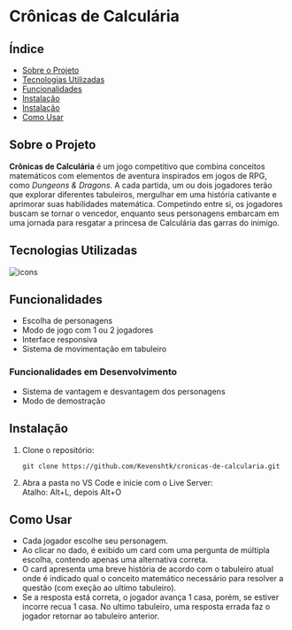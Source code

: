 # Crônicas de Calculária

## Índice

- [Sobre o Projeto](#sobre-o-projeto)
- [Tecnologias Utilizadas](#tecnologias-utilizadas)
- [Funcionalidades](#funcionalidades)
- [Instalação](#instalação)
- [Instalação](#instalação)
- [Como Usar](#como-usar)

## Sobre o Projeto

**Crônicas de Calculária** é um jogo competitivo que combina conceitos matemáticos com elementos de aventura inspirados em jogos de RPG, como *Dungeons & Dragons*. A cada partida, um ou dois jogadores terão que explorar diferentes tabuleiros, mergulhar em uma história cativante e aprimorar suas habilidades matemática. Competindo entre si, os jogadores buscam se tornar o vencedor, enquanto seus personagens embarcam em uma jornada para resgatar a princesa de Calculária das garras do inimigo.

## Tecnologias Utilizadas

<img align="center" src="https://skillicons.dev/icons?i=html,sass,js,nodejs" alt="icons"/>


## Funcionalidades

- Escolha de personagens
- Modo de jogo com 1 ou 2 jogadores
- Interface responsiva
- Sistema de movimentação em tabuleiro

### Funcionalidades em Desenvolvimento

- Sistema de vantagem e desvantagem dos personagens
- Modo de demostração


## Instalação

1. Clone o repositório:
   ```terminal
   git clone https://github.com/Kevenshtk/cronicas-de-calcularia.git
   
2. Abra a pasta no VS Code e inicie com o Live Server:  
   Atalho: Alt+L, depois Alt+O


## Como Usar

- Cada jogador escolhe seu personagem.
- Ao clicar no dado, é exibido um card com uma pergunta de múltipla escolha, contendo apenas uma alternativa correta.
- O card apresenta  uma breve história de acordo com o tabuleiro atual onde é indicado qual o conceito matemático necessário para resolver a questão (com exeção ao ultimo tabuleiro).
- Se a resposta está correta, o jogador avança 1 casa, porém, se estiver incorre recua 1 casa. No ultimo tabuleiro, uma resposta errada faz o jogador retornar ao tabuleiro anterior.
